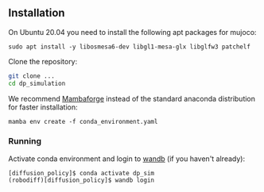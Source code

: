 ## Installation

On Ubuntu 20.04 you need to install the following apt packages for mujoco:
```console
sudo apt install -y libosmesa6-dev libgl1-mesa-glx libglfw3 patchelf
```

Clone the repository:
```bash
git clone ...
cd dp_simulation
```

We recommend [Mambaforge](https://github.com/conda-forge/miniforge#mambaforge) instead of the standard anaconda distribution for faster installation: 
```console
mamba env create -f conda_environment.yaml
```

### Running
Activate conda environment and login to [wandb](https://wandb.ai) (if you haven't already):
```console
[diffusion_policy]$ conda activate dp_sim
(robodiff)[diffusion_policy]$ wandb login
```
